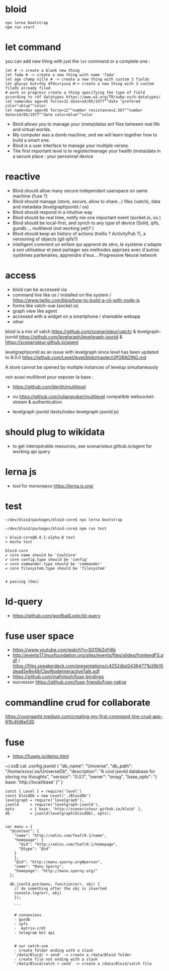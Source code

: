 # bloid

```
npx lerna bootstrap
npm run start
```

# let command
you can add new thing with just the `let` command or a complete one :
```
let # -> create a blank new thing
let fada # -> create a new thing with name 'fada'
let age champ ville # -> create a new thing with custom 3 fields
let ghy=az kut=fdy dfds=ryusq #-> create a new thing with 3 custom fileds already filed
# work in progress create a thing specifying the type of field according to rdf datatypes https://www.w3.org/TR/swbp-xsch-datatypes/
let name=dav age=45 force=12 date=14/05/1977^^date "prefered color"=blue^^color
let name=dav age=45 force=12^^number resistance=2.567^^number date=14/05/1977^^date color=blue^^color
```


- Bloid allows you to manage your (meta)datas anf files between real life and virtual worlds.
- My computer was a dumb machine, and we will learn together how to build a smart one.
- Bloid is a user interface to manage your multiple verses.
- The first important level is to register/manage your health (meta)data in a secure place : your personnal device



# reactive
- Bloid should allow many secure independant userspace on same machine (fuse ?)
- Bloid should manage (store, secure, allow to share...) files (vatch), data and metadata (levelgraphjsonld / os)
- Bloid should respond in a intuitive way
- Bloid should be real time, notify me one important event (socket.io, os )
- Bloid should be local-first, and synch to any type of device (Solid, ipfs, gundb..., multilevel (not working yet)? )
- Bloid should keep an history of actions (trellis ? ActivityPub ?), a versioning of objects (git-ipfs?)
- intelligent comment un enfant qui apprend de zéro, le système s'adapte à son utilisateur et peut partager ses methodes apprises avec d'autres systèmes partenaires, apprendre d'eux... Progressive Neural network

# access
- bloid can be accessed via
- command line like os / installed on the system / https://www.twilio.com/blog/how-to-build-a-cli-with-node-js
- forms like vatch-vue (socket.io)
- graph view like agent
- accessed with a widget on a smartphone / shareable webapp
- other

bloid is a mix of vatch https://github.com/scenaristeur/vatch/ & levelgraph-jsonld https://github.com/levelgraph/levelgraph-jsonld & https://scenaristeur.github.io/agent

levelgraphjsonld as an issue  with levelgraph since level has been updated to 8.0.0 https://github.com/Level/level/blob/master/UPGRADING.md

A store cannot be opened by multiple instances of levelup simultaneously



voir aussi multilevel pour exposer la base :
- https://github.com/bkrith/multilevel
- ou https://github.com/juliangruber/multilevel compatible websocket-stream & authentication

- levelgraph-jsonld (tests/index-levelgraph-jsonld.js)


# should plug to wikidata
- to get interopérable resources, see scenaristeur.github.io/agent for working api query

# lerna js
- tool for monorepos https://lerna.js.org/

# test
```
~/dev/bloid/packages/bloid-core$ npx lerna bootstrap

~/dev/bloid/packages/bloid-core$ npm run test

> bloid-core@0.0.1-alpha.0 test
> mocha test

bloid-core
✔ core name should be 'CoolCore'
✔ core config.type should be 'config'
✔ core commander.type should be 'commander'
✔ core filesystem.type should be 'filesystem'


4 passing (5ms)

```

# ld-query
- https://github.com/goofballLogic/ld-query

# fuse user space
- https://www.youtube.com/watch?v=SG10bZeYi6k
- http://events17.linuxfoundation.org/sites/events/files/slides/frontendFS.pdf / https://files.speakerdeck.com/presentations/c4252dbd24364771b26b15dea45e9e49/ClayNodeInteractiveTalk.pdf
- https://github.com/mafintosh/fuse-bindings
- successor https://github.com/fuse-friends/fuse-native


# commandline crud for collaborate
https://vuonganht.medium.com/creating-my-first-command-line-crud-app-61fc4fd6e530

# fuse
- https://fusejs.io/demo.html


~/.os$ cat .config.jsonld
{
  "db_name": "Universe",
  "db_path": "/home/xxxx/.os/UniverseDb",
  "description": "A cool jsonld database for storing my thoughts",
  "version": "0.0.1",
  "owner": "smag",
  "base_opts": "{ base: 'http://local/base' }"
}



```
const { Level } = require('level')
const bloidDb = new Level('./BloidDb')
levelgraph = require('levelgraph'),
jsonld     = require('levelgraph-jsonld'),
opts       = { base: 'http://scenaristeur.github.io/bloid' },
db         = jsonld(levelgraph(bloidDb), opts);


var manu = {
  "@context": {
    "name": "http://xmlns.com/foaf/0.1/name",
    "homepage": {
      "@id": "http://xmlns.com/foaf/0.1/homepage",
      "@type": "@id"
    }
    },
    "@id": "http://manu.sporny.org#person",
    "name": "Manu Sporny",
    "homepage": "http://manu.sporny.org/"
  };

  db.jsonld.put(manu, function(err, obj) {
    // do something after the obj is inserted
    console.log(err, obj)
    });

    ```

    # connexions
    - gundb
    - ipfs
    -  matrix-crdt
    - telegram bot api


    # sur vatch-vue
    - create folder ending with a slash
    `/data/Bloid/ + send` -> create a /data/Bloid folder
    - create file not ending with a slash
    `/data/Bloid/vatch + send` -> create a /data/Bloid/vatch file
